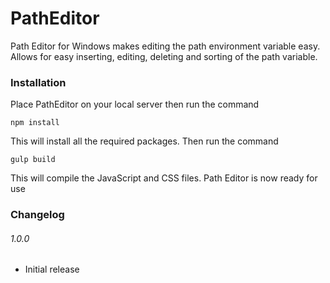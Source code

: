 # PathEditor
Path Editor for Windows makes editing the path environment variable easy. Allows for easy inserting, editing, deleting and sorting of the path variable.

### Installation

Place PathEditor on your local server then run the command

    npm install

This will install all the required packages.
Then run the command

    gulp build

This will compile the JavaScript and CSS files.
Path Editor is now ready for use

### Changelog
###### 1.0.0
* Initial release
